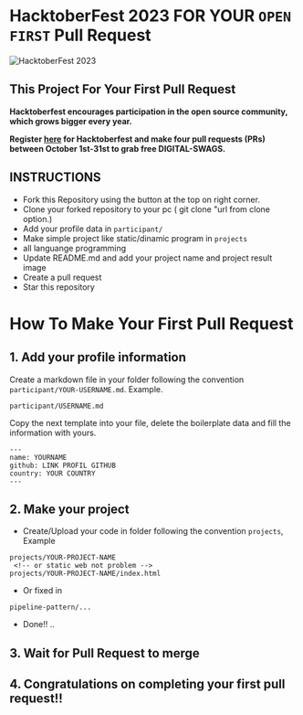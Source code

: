 # HacktoberFest 2023 FOR YOUR `OPEN FIRST` Pull Request
![HacktoberFest 2023](https://github.com/Shiirookami/Hacktoberfest2023/raw/main/.github/hacktoberfest2023.png)


## This Project For Your First Pull Request

**Hacktoberfest encourages participation in the open source community, which grows bigger every year.**

**Register [here](https://hacktoberfest.digitalocean.com) for Hacktoberfest and make four pull requests (PRs) between October 1st-31st to grab free DIGITAL-SWAGS.**

## INSTRUCTIONS
- Fork this Repository using the button at the top on right corner.
- Clone your forked repository to your pc ( git clone "url from clone option.)
- Add your profile data in `participant/`
- Make simple project like static/dinamic program in `projects`
- all languange programming
- Update README.md and add your project name and project result image
- Create a pull request
- Star this repository

# How To Make Your First Pull Request
## 1. Add your profile information
Create a markdown file in your folder following the convention `participant/YOUR-USERNAME.md`. Example.

```
participant/USERNAME.md
```

Copy the next template into your file, delete the boilerplate data and fill the information with yours.

```
---
name: YOURNAME
github: LINK PROFIL GITHUB
country: YOUR COUNTRY
---
```

## 2. Make your project
- Create/Upload your code in folder following the convention `projects`, Example
```
projects/YOUR-PROJECT-NAME
 <!-- or static web not problem -->
projects/YOUR-PROJECT-NAME/index.html
```
- Or fixed in
```
pipeline-pattern/...
```
- Done!! ..

## 3. Wait for Pull Request to merge

## 4. Congratulations on completing your first pull request!!
